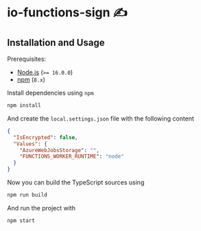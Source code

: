 # io-functions-sign ✍️

## <a name="installation-and-usage"></a>Installation and Usage

Prerequisites:

- [Node.js](https://nodejs.org/) (`>= 16.0.0`)
- [npm](https://www.npmjs.com) (`8.x`)

Install dependencies using `npm`

```sh
npm install
```

And create the `local.settings.json` file with the following content

```json
{
  "IsEncrypted": false,
  "Values": {
    "AzureWebJobsStorage": "",
    "FUNCTIONS_WORKER_RUNTIME": "node"
  }
}
```

Now you can build the TypeScript sources using

```sh
npm run build
```

And run the project with

```sh
npm start
```
